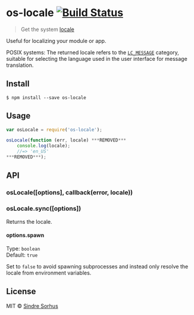 # os-locale [![Build Status](https://travis-ci.org/sindresorhus/os-locale.svg?branch=master)](https://travis-ci.org/sindresorhus/os-locale)

> Get the system [locale](http://en.wikipedia.org/wiki/Locale)

Useful for localizing your module or app.

POSIX systems: The returned locale refers to the [`LC_MESSAGE`](http://www.gnu.org/software/libc/manual/html_node/Locale-Categories.html#Locale-Categories) category, suitable for selecting the language used in the user interface for message translation.


## Install

```
$ npm install --save os-locale
```


## Usage

```js
var osLocale = require('os-locale');

osLocale(function (err, locale) ***REMOVED***
	console.log(locale);
	//=> 'en_US'
***REMOVED***);
```


## API

### osLocale([options], callback(error, locale))

### osLocale.sync([options])

Returns the locale.

#### options.spawn

Type: `boolean`  
Default: `true`

Set to `false` to avoid spawning subprocesses and instead only resolve the locale from environment variables.


## License

MIT © [Sindre Sorhus](http://sindresorhus.com)
